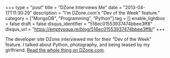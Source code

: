 +++
type = "post"
title = "DZone Interviews Me"
date = "2013-04-17T11:30:29"
description = "I'm DZone.com's \"Dev of the Week\" feature."
category = ["MongoDB", "Programming", "Python"]
tag = []
enable_lightbox = false
draft = false
disqus_identifier = "516ec01553937474bbee3ff8"
disqus_url = "https://emptysqua.re/blog/516ec01553937474bbee3ff8/"
+++

<p>The developer site DZone interviewed me for their "Dev of the Week" feature. I talked about Python, photography, and being teased by my girlfriend. <a href="http://architects.dzone.com/articles/dev-week-jesse-jiryu-davis">Read the whole thing on DZone.com</a>.</p>
